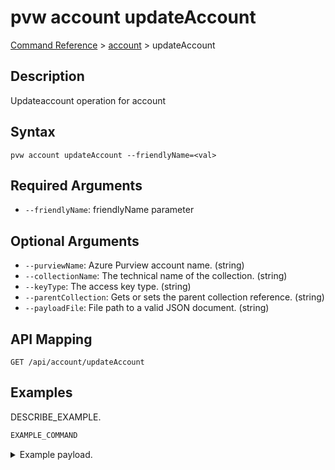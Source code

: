 # pvw account updateAccount
[Command Reference](../../../README.md#command-reference) > [account](./main.md) > updateAccount

## Description
Updateaccount operation for account

## Syntax
```
pvw account updateAccount --friendlyName=<val>
```

## Required Arguments
- `--friendlyName`: friendlyName parameter

## Optional Arguments
- `--purviewName`: Azure Purview account name. (string)
- `--collectionName`: The technical name of the collection. (string)
- `--keyType`: The access key type. (string)
- `--parentCollection`: Gets or sets the parent collection reference. (string)
- `--payloadFile`: File path to a valid JSON document. (string)

## API Mapping
 >  > []()
```
GET /api/account/updateAccount
```

## Examples
DESCRIBE_EXAMPLE.
```powershell
EXAMPLE_COMMAND
```
<details><summary>Example payload.</summary>
<p>

```json
PASTE_JSON_HERE
```
</p>
</details>